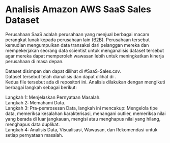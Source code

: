 # Analisis Amazon AWS SaaS Sales Dataset
Perusahaan SaaS adalah perusahaan yang menjual berbagai macam perangkat lunak kepada perusahaan lain (B2B). Perusahaan tersebut kemudian mengumpulkan data transaksi dari pelanggan mereka dan mempekerjakan seorang data scientist untuk menganalisis dataset tersebut agar mereka dapat memperoleh wawasan lebih untuk meningkatkan kinerja perusahaan di masa depan.

Dataset disimpan dan dapat dilihat di #SaaS-Sales.csv.  
Dataset tersebut telah dianalisis dan dapat dilihat di .  
Kedua file tersebut ada di repositori ini.
Analisis dilakukan dengan mengikuti berbagai langkah sebagai berikut:

Langkah 1: Menjelaskan Pernyataan Masalah.  
Langkah 2: Memahami Data.  
Langkah 3: Pra-pemrosesan Data, langkah ini mencakup: Mengelola tipe data, memeriksa kesalahan karakterisasi, menangani outlier, memeriksa nilai yang berada di luar jangkauan, mengisi atau menghapus nilai yang hilang, menghapus data duplikat.  
Langkah 4: Analisis Data, Visualisasi, Wawasan, dan Rekomendasi untuk setiap pernyataan masalah.
